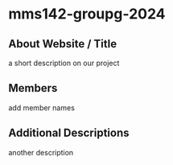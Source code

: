 # mms142-groupg-2024
## About Website / Title
a short description on our project 
## Members
add member names
## Additional Descriptions
another description
